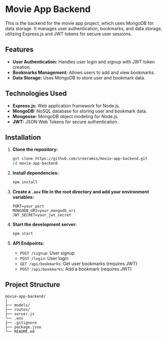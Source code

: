 # Movie App Backend

This is the backend for the movie app project, which uses MongoDB for data storage. It manages user authentication, bookmarks, and data storage, utilizing Express.js and JWT tokens for secure user sessions.

## Features

- **User Authentication:** Handles user login and signup with JWT token creation.
- **Bookmarks Management:** Allows users to add and view bookmarks.
- **Data Storage:** Uses MongoDB to store user and bookmark data.

## Technologies Used

- **Express.js:** Web application framework for Node.js.
- **MongoDB:** NoSQL database for storing user and bookmark data.
- **Mongoose:** MongoDB object modeling for Node.js.
- **JWT:** JSON Web Tokens for secure authentication.

## Installation

1. **Clone the repository:**
    ```sh
    git clone https://github.com/sreeramss/movie-app-backend.git
    cd movie-app-backend
    ```

2. **Install dependencies:**
    ```sh
    npm install
    ```

3. **Create a `.env` file in the root directory and add your environment variables:**
    ```env
    PORT=your_port
    MONGODB_URI=your_mongodb_uri
    JWT_SECRET=your_jwt_secret
    ```

4. **Start the development server:**
    ```sh
    npm start
    ```

5. **API Endpoints:**
    - `POST /signup`: User signup
    - `POST /login`: User login
    - `GET /api/bookmarks`: Get user bookmarks (requires JWT)
    - `POST /api/bookmarks`: Add a bookmark (requires JWT)

## Project Structure

```plaintext
movie-app-backend/
│
├── models/
├── routes/
├── server.js
└── .env
├── .gitignore
├── package.json
└── README.md
